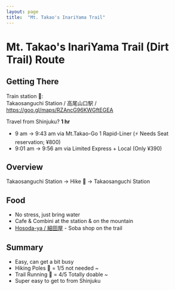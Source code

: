 ```yaml
---
layout: page
title:  "Mt. Takao's InariYama Trail"
---
```


# Mt. Takao's InariYama Trail (Dirt Trail) Route

## Getting There
Train station 🚉:  
Takaosanguchi Station / 高尾山口駅 / <https://goo.gl/maps/RZAncG96KWGftEGEA>

Travel from Shinjuku?  **1 hr**
* 9 am -> 9:43 am via Mt.Takao-Go 1 Rapid-Liner (⚡ Needs Seat reservation; ¥800)
* 9:01 am -> 9:56 am via Limited Express + Local (Only ¥390)

## Overview
Takaosanguchi Station -> Hike 🥾 -> Takaosanguchi Station

## Food
* No stress, just bring water
* Cafe & Combini at the station & on the mountain
* [Hosoda-ya / 細田屋](https://goo.gl/maps/Y6SFpHgKx4dziUgK7) - Soba shop on the trail

## Summary
* Easy, can get a bit busy
* Hiking Poles 🔧 = 1/5 not needed ~
* Trail Running 👟 = 4/5 Totally doable ~
* Super easy to get to from Shinjuku
